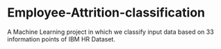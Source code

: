 # Employee-Attrition-classification
A Machine Learning project in which we classify input data based on 33 information points of IBM HR Dataset. 
